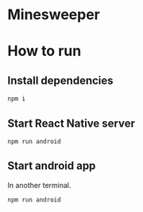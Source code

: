 # Minesweeper

# How to run

## Install dependencies

```shell
npm i
```

## Start React Native server

```shell
npm run android
```

## Start android app

In another terminal.

```shell
npm run android
```